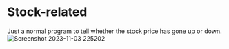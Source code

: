 
# Stock-related
Just a normal program to tell whether the stock price has gone up or down.
![Screenshot 2023-11-03 225202](https://github.com/KoshtiVanshika/Stock-related/assets/140622612/ca49067a-80e5-4009-ba46-edb125a958af)
